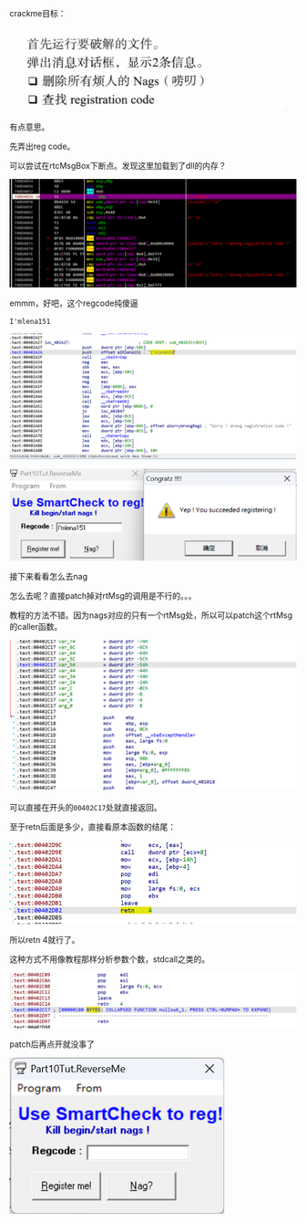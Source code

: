 crackme目标：

![image-20240814235150968](./视频讲座/images/image-20240814235150968.png)



有点意思。



先弄出reg code。

可以尝试在rtcMsgBox下断点。发现这里加载到了dll的内存？

![image-20240814235749798](./视频讲座/images/image-20240814235749798.png)



emmm，好吧，这个regcode纯傻逼

```
I'mlena151
```



![image-20240815000049433](./视频讲座/images/image-20240815000049433.png)

![image-20240815000039208](./视频讲座/images/image-20240815000039208.png)







接下来看看怎么去nag

怎么去呢？直接patch掉对rtMsg的调用是不行的。。。

教程的方法不错。因为nags对应的只有一个rtMsg处，所以可以patch这个rtMsg的caller函数。

![image-20240815000906670](./视频讲座/images/image-20240815000906670.png)



可以直接在开头的`00402C17`处就直接返回。

至于retn后面是多少，直接看原本函数的结尾：

![image-20240815001003595](./视频讲座/images/image-20240815001003595.png)



所以retn 4就行了。

这种方式不用像教程那样分析参数个数，stdcall之类的。

![image-20240815001205370](./视频讲座/images/image-20240815001205370.png)

patch后再点开就没事了

![image-20240815001155415](./视频讲座/images/image-20240815001155415.png)